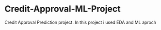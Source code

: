 # Credit-Approval-ML-Project
Credit Approval Prediction project. In this project i used EDA and ML aproch 

